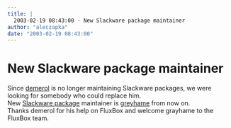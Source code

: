 ```yaml
---
title: |
  2003-02-19 08:43:00 - New Slackware package maintainer
author: "aleczapka"
date: "2003-02-19 08:43:00"
---
```


# New Slackware package maintainer

Since <a href="mailto:demerol@users.sourceforge.net">demerol</a> is no longer maintaining Slackware packages, we were looking for somebody who could replace him.<br>
New <a href="http://fluxbox.bottino.com">Slackware package</a> maintainer is <a href="mailto:greyhame@bottino.com">greyhame</a> from now on.<br>
Thanks demerol for his help on FluxBox and welcome grayhame to the FluxBox team.




